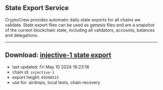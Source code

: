 ## State Export Service
CryptoCrew provides automatic daily state exports for all chains we validate. State export files can be used as genesis files and are a snapshot of the current blockchain state, including all validators, accounts, balances and delegations.

---
**Download: [injective-1 state export](https://dl-eu2.ccvalidators.com/SERVICE/injective/injective-1_export_69390515.json)**
---

- last updated: Fri May 10 2024 16:23:16
- chain id: `injective-1`
- export height: `69390515`
- use for: airdrops, local tests, chain recovery
